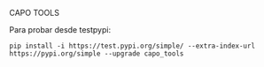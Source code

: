 CAPO TOOLS

Para probar desde testpypi:

```
pip install -i https://test.pypi.org/simple/ --extra-index-url https://pypi.org/simple --upgrade capo_tools
```